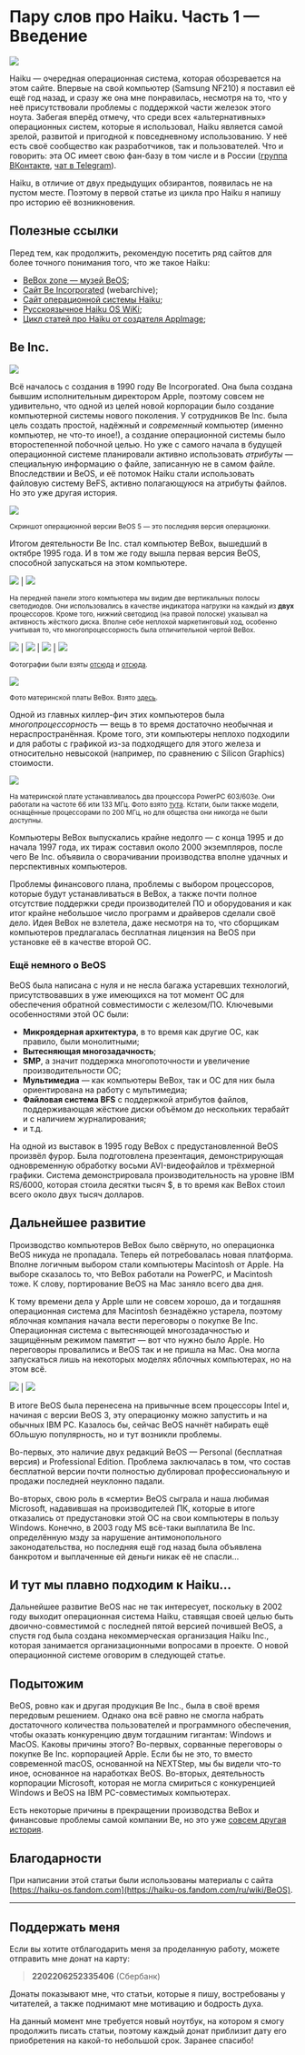 # Пару слов про Haiku. Часть 1 — Введение

![](../pic/logo.svg)

Haiku — очередная операционная система, которая обозревается на этом сайте. Впервые на свой компьютер (Samsung NF210) я поставил её ещё год назад, и сразу же она мне понравилась, несмотря на то, что у неё присутствовали проблемы с поддержкой части железок этого ноута. Забегая вперёд отмечу, что среди всех «альтернативных» операционных систем, которые я использовал, Haiku является самой зрелой, развитой и пригодной к повседневному использованию. У неё есть своё сообщество как разработчиков, так и пользователей. Что и говорить: эта ОС имеет свою фан-базу в том числе и в России ([группа ВКонтакте](https://vk.com/haiku_os), [чат в Telegram](https://t.me/Haiku_RUS)).

Haiku, в отличие от двух предыдущих обзирантов, появилась не на пустом месте. Поэтому в первой статье из цикла про Haiku я напишу про историю её возникновения.

<!--
- Что такое BeOS;
- Поиск себя: BeBox, PowerPC, Intel
- Причины провала BeOS
- И тут мы плавно подходим к Haiku...
-->

## Полезные ссылки

Перед тем, как продолжить, рекомендую посетить ряд сайтов для более точного понимания того, что же такое Haiku:

- [BeBox zone — музей BeOS](https://web.archive.org/web/20070728103610/http://bebox.nu/);
- [Сайт Be Incorporated](https://web.archive.org/web/20031128123907/http://www.beincorporated.com/) (webarchive);
- [Сайт операционной системы Haiku](https://www.haiku-os.org/);
- [Русскоязычное Haiku OS WiKi](https://haiku-os.fandom.com/ru/wiki/HaikuOS_-_%D0%A0%D1%83%D1%81%D1%81%D0%BA%D0%BE%D1%8F%D0%B7%D1%8B%D1%87%D0%BD%D0%B0%D1%8F_%D0%92%D0%B8%D0%BA%D0%B8);
- [Цикл статей про Haiku от создателя AppImage](https://habr.com/ru/companies/slurm/articles/461141/);

## Be Inc.

![](pic/be.png)

Всё началось с создания в 1990 году Be Incorporated. Она была создана бывшим исполнительным директором Apple, поэтому совсем не удивительно, что одной из целей новой корпорации было создание компьютерной системы нового поколения. У сотрудников Be Inc. была цель создать простой, надёжный и *современный* компьютер (именно компьютер, не что-то иное!), а создание операционной системы было второстепенной побочной целью. Но уже с самого начала в будущей операционной системе планировали активно использовать *атрибуты* — специальную информацию о файле, записанную не в самом файле. Впоследствии и BeOS, и её потомок Haiku стали использовать файловую систему BeFS, активно полагающуюся на атрибуты файлов. Но это уже другая история.

![](pic/BeOS_R5.webp)

<small>Скриншот операционной версии BeOS 5 — это последняя версия операционки.</small>

Итогом деятельности Be Inc. стал компьютер BeBox, вышедший в октябре 1995 года. И в том же году вышла первая версия BeOS, способной запускаться на этом компьютере.

![](pic/BeBox.jpg) | ![](pic/BeBox1.jpg)

<small>На передней панели этого компьютера мы видим две вертикальных полосы светодиодов. Они использовались в качестве индикатора нагрузки на каждый из <b>двух</b> процессоров. Кроме того, нижний светодиод (на правой полоске) указывал на активность жёсткого диска. Вполне себе неплохой маркетинговый ход, особенно учитывая то, что многопроцессорность была отличительной чертой BeBox.</small>

![](pic/bebox_full.jpg) | ![](pic/BeBox2.jpg) | ![](pic/BeBox3.jpg) | ![](pic/lastbebox.jpg)

<small>Фотографии были взяты <a href="http://www.josephpalmer.com/BeBox/BeBox.shtml">отсюда</a> и <a href="https://web.archive.org/web/20071012170227/http://bebox.nu/images.php?s=images/ppcbebox">отсюда</a>.</small>

![](pic/BeCPUsBoard.gif)

<small>Фото материнской платы BeBox. Взято <a href="https://web.archive.org/web/20071017122956/http://www.bebox.nu/tech.php?s=tech/mainprocboard">здесь</a>.</small>

Одной из главных киллер-фич этих компьютеров была *многопроцессорность* — вещь в то время достаточно необычная и нераспространённая. Кроме того, эти компьютеры неплохо подходили и для работы с графикой из-за подходящего для этого железа и относительно невысокой (например, по сравнению с Silicon Graphics) стоимости.

![](pic/processors.gif)

<small>На материнской плате устанавливалось два процессора PowerPC 603/603e. Они работали на частоте 66 или 133 МГц. Фото взято <a href="https://web.archive.org/web/20071017123259/http://www.bebox.nu/tech.php?s=tech/processors">тута</a>. Кстати, были также модели, оснащённые процессорами по 200 МГц, но для общества они никогда не были доступны.</small>

Компьютеры BeBox выпускались крайне недолго — с конца 1995 и до начала 1997 года, их тираж составил около 2000 экземпляров, после чего Be Inc. объявила о сворачивании производства вполне удачных и перспективных компьютеров.

Проблемы финансового плана, проблемы с выбором процессоров, которые будут устанавливаться в BeBox, а также почти полное отсутствие поддержки среди производителей ПО и оборудования и как итог крайне небольшое число программ и драйверов сделали своё дело. Идея BeBox не взлетела, даже несмотря на то, что сборщикам компьютеров предлагалась бесплатная лицензия на BeOS при установке её в качестве второй ОС.

### Ещё немного о BeOS

BeOS была написана с нуля и не несла багажа устаревших технологий, присутствовавших в уже имеющихся на тот момент ОС для обеспечения обратной совместимости с железом/ПО. Ключевыми особенностями этой ОС были:

- **Микроядерная архитектура**, в то время как другие ОС, как правило, были монолитными;
- **Вытесняющая многозадачность**;
- **SMP**, а значит поддержка многопоточности и увеличение производительности ОС;
- **Мультимедиа** — как компьютеры BeBox, так и ОС для них была ориентирована на работу с мультимедиа;
- **Файловая система BFS** с поддержкой атрибутов файлов, поддерживающая жёсткие диски объёмом до нескольких терабайт и с наличием журналирования;
- и т.д.

На одной из выставок в 1995 году BeBox с предустановленной BeOS произвёл фурор. Была подготовлена презентация, демонстрирующая одновременную обработку восьми AVI-видеофайлов и трёхмерной графики. Система демонстрировала производительность на уровне IBM RS/6000, которая стоила десятки тысяч $, в то время как BeBox стоил всего около двух тысяч долларов.

## Дальнейшее развитие

Производство компьютеров BeBox было свёрнуто, но операционка BeOS никуда не пропадала. Теперь ей потребовалась новая платформа. Вполне логичным выбором стали компьютеры Macintosh от Apple. На выборе сказалось то, что BeBox работали на PowerPC, и Macintosh тоже. К слову, портирование BeOS на Mac заняло всего два дня.

К тому времени дела у Apple шли не совсем хорошо, да и тогдашняя операционная система для Macintosh безнадёжно устарела, поэтому яблочная компания начала вести переговоры о покупке Be Inc. Операционная система с вытесняющей многозадачностью и защищённым режимом памятит — вот что нужно было Apple. Но переговоры провалились и BeOS так и не пришла на Mac. Она могла запускаться лишь на некоторых моделях яблочных компьютерах, но на этом всё.

![](pic/beos.avif) | ![](pic/beos.png)

В итоге BeOS была перенесена на привычные всем процессоры Intel и, начиная с версии BeOS 3, эту операционку можно запустить и на обычных IBM PC. Казалось бы, сейчас BeOS начнёт набирать ещё бОльшую популярность, но и тут возникли проблемы.

Во-первых, это наличие двух редакций BeOS — Personal (бесплатная версия) и Professional Edition. Проблема заключалась в том, что состав бесплатной версии почти полностью дублировал профессиональную и продажи последней неуклонно падали.

Во-вторых, свою роль в «смерти» BeOS сыграла и наша любимая Microsoft, надавившая на производителей ПК, которые в итоге отказались от предустановки этой ОС на свои компьютеры в пользу Windows. Конечно, в 2003 году MS всё-таки выплатила Be Inc. определённую мзду за нарушение антимонопольного законодательства, но последняя ещё год назад была объявлена банкротом и выплаченные ей деньги никак её не спасли...

## И тут мы плавно подходим к Haiku...

Дальнейшее развитие BeOS нас не так интересует, поскольку в 2002 году выходит операционная система Haiku, ставящая своей целью быть двоично-совместимой с последней пятой версией почившей BeOS, а спустя год была создана некоммерческая организация Haiku Inc., которая занимается организационными вопросами в проекте. О новой операционной системе оговорим в следующей статье.

## Подытожим

BeOS, ровно как и другая продукция Be Inc., была в своё время передовым решением. Однако она всё равно не смогла набрать достаточного количества пользователей и программного обеспечения, чтобы оказать конкуренцию двум тогдашним гигантам: Windows и MacOS. Каковы причины этого? Во-первых, сорванные переговоры о покупке Be Inc. корпорацией Apple. Если бы не это, то вместо современной macOS, основанной на NEXTStep, мы бы видели что-то иное, основанное на наработках BeOS. Во-вторых, деятельность корпорации Microsoft, которая не могла смириться с конкуренцией Windows и BeOS на IBM PC-совместимых компьютерах.

Есть некоторые причины в прекращении производства BeBox и финансовые проблемы самой компании Be, но это уже [совсем другая история](https://web.archive.org/web/20071020021306/http://bebox.nu/history.php?s=history/1996).

## Благодарности

При написании этой статьи были использованы материалы с сайта [https://haiku-os.fandom.com](https://haiku-os.fandom.com/ru/wiki/BeOS).

---

## Поддержать меня

Если вы хотите отблагодарить меня за проделанную работу, можете отправить мне донат на карту:

> **2202206252335406** (Сбербанк)

Донаты показывают мне, что статьи, которые я пишу, востребованы у читателей, а также поднимают мне мотивацию и бодрость духа.

На данный момент мне требуется новый ноутбук, на котором я смогу продолжить писать статьи, поэтому каждый донат приблизит дату его приобретения на какой-то небольшой срок. Заранее спасибо!
